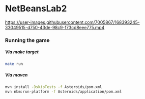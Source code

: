 # NetBeansLab2

https://user-images.githubusercontent.com/7005867/168393245-33049515-d750-43de-98c9-f73cd8eee775.mp4

### Running the game

##### Via make target

```sh
make run
```

##### Via maven

```sh
mvn install -DskipTests -f Asteroids/pom.xml
mvn nbm:run-platform -f Asteroids/application/pom.xml
```

